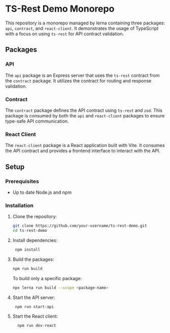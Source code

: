 # TS-Rest Demo Monorepo

This repository is a monorepo managed by lerna containing three packages: `api`, `contract`, and `react-client`. It demonstrates the usage of TypeScript with a focus on using `ts-rest` for API contract validation.

## Packages

### API

The `api` package is an Express server that uses the `ts-rest` contract from the `contract` package. It utilizes the contract for routing and response validation.

### Contract

The `contract` package defines the API contract using `ts-rest` and `zod`. This package is consumed by both the `api` and `react-client` packages to ensure type-safe API communication.

### React Client

The `react-client` package is a React application built with Vite. It consumes the API contract and provides a frontend interface to interact with the API.

## Setup

### Prerequisites

- Up to date Node.js and npm

### Installation

1. Clone the repository:
   ```bash
   git clone https://github.com/your-username/ts-rest-demo.git
   cd ts-rest-demo
   ```

2. Install dependencies:
   ```bash
    npm install
    ```

3. Build the packages: 
   ```bash
   npm run build
   ```
   To build only a specific package:
   ```bash
   npx lerna run build --scope <package-name>
    ```

4. Start the API server:
   ```bash
    npm run start-api
    ```

5. Start the React client:
    ```bash
      npm run dev-react
      ```
      
